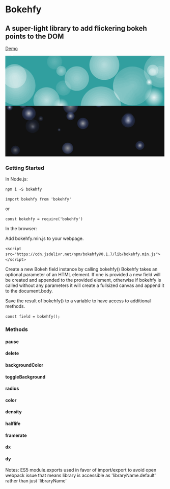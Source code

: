 # Bokehfy 

## A super-light library to add flickering bokeh points to the DOM
[Demo](https://bthegit.github.io/bokehfy/)

![Screenshot](bokehfy2.png)

### Getting Started

In Node.js:

```npm i -S bokehfy```

```import bokehfy from 'bokehfy'```

or 

```const bokehfy = require('bokehfy')```


In the browser:

Add bokehfy.min.js to your webpage.

```<script src="https://cdn.jsdelivr.net/npm/bokehfy@0.1.7/lib/bokehfy.min.js"></script>```

Create a new Bokeh field instance by calling bokehfy()
Bokehfy takes an optional parameter of an HTML element. 
If one is provided a new field will be created and appended to the provided element, otherwise if bokehfy is called without any parameters it will create a fullsized canvas and append it to the document.body.

Save the result of bokehfy() to a variable to have access to additional methods.

```const field = bokehfy();```

### Methods

#### pause

#### delete

#### backgroundColor

#### toggleBackground

#### radius

#### color

#### density

#### halflife

#### framerate

#### dx

#### dy



Notes:
ES5 module.exports used in favor of import/export to avoid open webpack issue that means library is accessible as 'libraryName.default' rather than just 'libraryName'